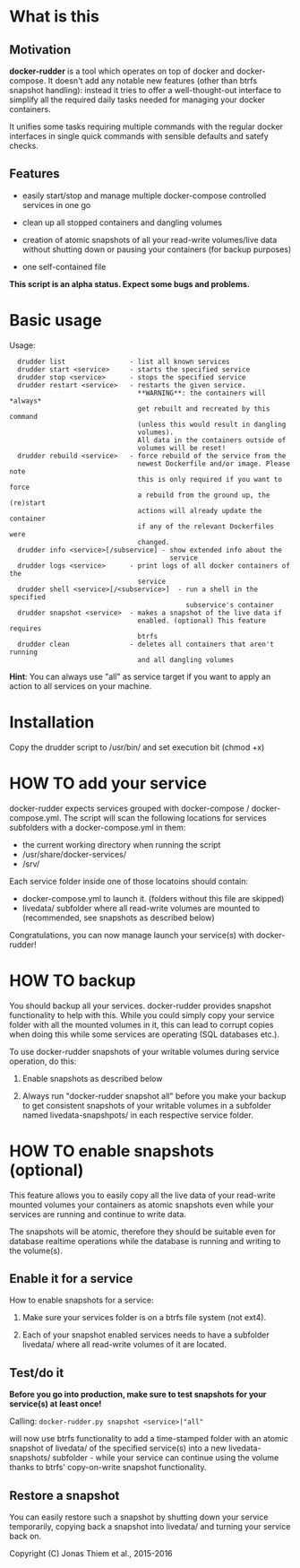 
# What is this


## Motivation

**docker-rudder** is a tool which operates on top of docker and
docker-compose. It doesn't add any notable new features (other than btrfs
snapshot handling): instead it tries to offer a well-thought-out interface
to simplify all the required daily tasks needed for managing your docker
containers.

It unifies some tasks requiring multiple commands with the regular docker
interfaces in single quick commands with sensible defaults and satefy
checks.


## Features

- easily start/stop and manage multiple docker-compose controlled
  services in one go

- clean up all stopped containers and dangling volumes

- creation of atomic snapshots of all your read-write volumes/live data
  without shutting down or pausing your containers (for backup purposes)

- one self-contained file

**This script is an alpha status. Expect some bugs and problems.**



# Basic usage

Usage:

```
  drudder list                - list all known services
  drudder start <service>     - starts the specified service
  drudder stop <service>      - stops the specified service
  drudder restart <service>   - restarts the given service.
                                **WARNING**: the containers will *always*
                                get rebuilt and recreated by this command
                                (unless this would result in dangling
                                volumes).
                                All data in the containers outside of
                                volumes will be reset!
  drudder rebuild <service>   - force rebuild of the service from the
                                newest Dockerfile and/or image. Please note
                                this is only required if you want to force
                                a rebuild from the ground up, the (re)start
                                actions will already update the container 
                                if any of the relevant Dockerfiles were
                                changed.
  drudder info <service>[/subservice] - show extended info about the
                                        service
  drudder logs <service>      - print logs of all docker containers of the
                                service
  drudder shell <service>[/<subservice>]  - run a shell in the specified
                                            subservice's container
  drudder snapshot <service>  - makes a snapshot of the live data if
                                enabled. (optional) This feature requires
                                btrfs
  drudder clean               - deletes all containers that aren't running
                                and all dangling volumes
```

**Hint**: You can always use "all" as service target if you want to apply
an action to all services on your machine.



# Installation

Copy the drudder script to /usr/bin/ and set execution bit (chmod +x)



# HOW TO add your service

docker-rudder expects services grouped with docker-compose /
docker-compose.yml. The script will scan the following locations for
services subfolders with a docker-compose.yml in them:

- the current working directory when running the script
- /usr/share/docker-services/  
- /srv/

Each service folder inside one of those locatoins should contain:

- docker-compose.yml to launch it. (folders without this file are skipped)
- livedata/ subfolder where all read-write volumes are mounted to
                            (recommended, see snapshots as described below)

Congratulations, you can now manage launch your service(s) with
docker-rudder!



# HOW TO backup

You should backup all your services. docker-rudder provides snapshot
functionality to help with this. While you could simply copy your service
folder with all the mounted volumes in it, this can lead to corrupt copies
when doing this while some services are operating (SQL databases etc.).

To use docker-rudder snapshots of your writable volumes during service
operation, do this:

1. Enable snapshots as described below

2. Always run "docker-rudder snapshot all" before you make your backup
   to get consistent snapshots of your writable volumes in a subfolder
   named livedata-snapshpots/ in each respective service folder.



# HOW TO enable snapshots (optional)

This feature allows you to easily copy all the live data of your read-write
mounted volumes your containers as atomic snapshots even while your
services are running and continue to write data.

The snapshots will be atomic, therefore they should be suitable even for
database realtime operations while the database is running and writing to
the volume(s).


## Enable it for a service

How to enable snapshots for a service:

1. Make sure your services folder is on a btrfs file system (not ext4).

2. Each of your snapshot enabled services needs to have a subfolder
   livedata/ where all read-write volumes of it are located.


## Test/do it

**Before you go into production, make sure to test snapshots for your
service(s) at least once!**

Calling:
   ``` docker-rudder.py snapshot <service>|"all" ```

will now use btrfs functionality to add a time-stamped folder with an
atomic snapshot of livedata/ of the specified service(s) into a new
livedata-snapshots/ subfolder - while your service can continue using the
volume thanks to btrfs' copy-on-write snapshot functionality.


## Restore a snapshot

You can easily restore such a snapshot by shutting down your service
temporarily, copying back a snapshot into livedata/ and turning your
service back on.



Copyright (C) Jonas Thiem et al., 2015-2016

